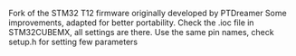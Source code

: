 Fork of the STM32 T12 firmware originally developed by PTDreamer
Some improvements, adapted for better portability.
Check the .ioc file in STM32CUBEMX, all settings are there.
Use the same pin names, check setup.h for setting few parameters